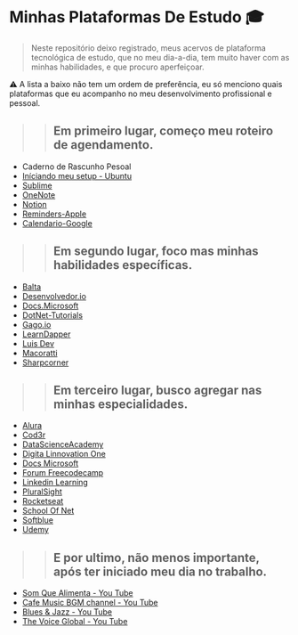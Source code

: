 # Minhas Plataformas De Estudo :mortar_board:

> Neste repositório deixo registrado, meus acervos de plataforma tecnológica de estudo, que no meu dia-a-dia, tem muito haver com as minhas habilidades, e que procuro aperfeiçoar.

:warning: A lista a baixo não tem um ordem de preferência, eu só menciono quais plataformas que eu acompanho no meu desenvolvimento profissional e pessoal.

>> ## Em primeiro lugar, começo meu roteiro de agendamento.

- Caderno de Rascunho Pesoal
- [Iníciando meu setup - Ubuntu](https://ubuntu.com/)
- [Sublime](https://www.sublimetext.com/)
- [OneNote](https://upload.wikimedia.org/wikipedia/commons/thumb/1/10/Microsoft_Office_OneNote_%282019%E2%80%93present%29.svg/2203px-Microsoft_Office_OneNote_%282019%E2%80%93present%29.svg.png)
- [Notion](https://www.notion.so/)
- [Reminders-Apple](https://support.apple.com/en-us/HT205890)
- [Calendario-Google](https://www.google.com/calendar/)

>> ## Em segundo lugar, foco mas minhas habilidades específicas. 

- [Balta](https://balta.io/)
- [Desenvolvedor.io](https://desenvolvedor.io/)
- [Docs.Microsoft](https://docs.microsoft.com/pt-pt/dotnet/csharp/)
- [DotNet-Tutorials](https://csharp.net-tutorials.com/)
- [Gago.io](https://gago.io/)
- [LearnDapper](https://www.learndapper.com/)
- [Luis Dev](https://www.luisdev.com.br/)
- [Macoratti](http://www.macoratti.net/Default.aspx)
- [Sharpcorner](https://www.c-sharpcorner.com/)

>> ## Em terceiro lugar, busco agregar nas minhas especialidades.

- [Alura](https://www.alura.com.br/)
- [Cod3r](https://www.cod3r.com.br/)
- [DataScienceAcademy](https://www.datascienceacademy.com.br/)
- [Digita Linnovation One](https://digitalinnovation.one/)
- [Docs Microsoft](https://docs.microsoft.com/pt-pt/)
- [Forum Freecodecamp](https://forum.freecodecamp.org/)
- [Linkedin Learning](https://www.linkedin.com/learning/)
- [PluralSight](https://www.pluralsight.com/)
- [Rocketseat](https://rocketseat.com.br/)
- [School Of Net](https://www.schoolofnet.com/)
- [Softblue](https://www.softblue.com.br/#pop-up-java-lego)
- [Udemy](https://www.udemy.com/)

>> ## E por ultimo, não menos importante, após ter iniciado meu dia no trabalho.

- [Som Que Alimenta - You Tube](https://www.youtube.com/watch?v=ful0qGqtSgQ)
- [Cafe Music BGM channel - You Tube](https://www.youtube.com/c/cafemusicbgmchannel)
- [Blues & Jazz - You Tube](https://www.youtube.com/watch?v=5vub-_NWj2o)
- [The Voice Global - You Tube](https://www.youtube.com/channel/UCJYtYkiGldqX6Ne938j-k2g)
